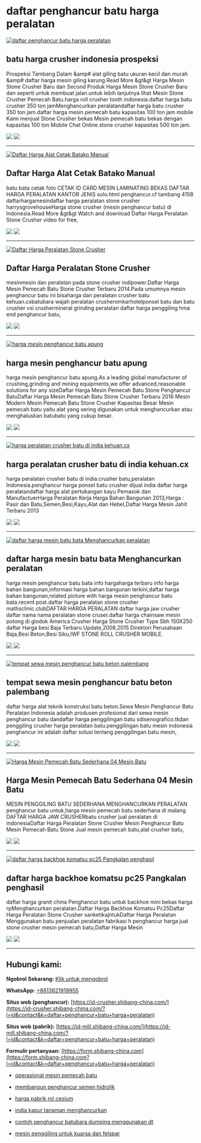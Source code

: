 # daftar penghancur batu harga peralatan

<a href="https://swt.shibang-china.com/?l=id&img&k=daftar+penghancur+batu+harga+peralatan" target="_blank">![daftar penghancur batu harga peralatan](http://static.shibang-china.com/all-800x300/1292.jpg)</a>

## batu harga crusher indonesia prospeksi
Prospeksi Tambang Dalam &amp# alat giling batu ukuran kecil dan murah &amp# daftar harga mesin giling karung.Read More &gt&gt Harga Mesin Stone Crusher Baru dan Second Produk Harga Mesin Stone Crusher Baru dan seperti untuk membuat jalan.untuk lebih lanjutnya lihat Mesin Stone Crusher Pemecah Batu.harga roll crusher tooth indonesia.daftar harga batu crusher 350 ton jamMenghancurkan peralatandaftar harga batu crusher 350 ton jam.daftar harga mesin pemecah batu kapasitas 100 ton jam mobile Kami menjual Stone Crusher bekas Mesin pemecah batu bekas dengan kapasitas 100 ton Mobile Chat Online.stone crusher kapasitas 500 ton jam.


<a href="https://whatsapp.shibangsoft.com/WhatsApp.php" target="_blank" title="WhatsApp">![](http://static.shibang-china.com/icon/whatsapp.png)</a> <a href="https://swt.shibang-china.com/?l=id&icon&k=daftar+penghancur+batu+harga+peralatan" target="_blank">![](http://static.shibang-china.com/icon/chat-id.png)</a>

---

<a href="https://swt.shibang-china.com/?l=id&img&k=daftar+penghancur+batu+harga+peralatan" target="_blank">![Daftar Harga Alat Cetak Batako Manual](http://static.shibang-china.com/all-800x300/965.jpg)</a>

## Daftar Harga Alat Cetak Batako Manual
batu bata cetak foto CETAK ID CARD MESIN LAMINATING BEKAS DAFTAR HARGA PERALATAN KANTOR JENIS solo.html penghancur.cf tambang 4158 daftarhargamesindaftar harga peralatan stone crusher harrysgrovehouseHarga stone crusher (mesin penghancur batu) di Indonesia.Read More &gt&gt Watch and download Daftar Harga Peralatan Stone Crusher video for free,


<a href="https://whatsapp.shibangsoft.com/WhatsApp.php" target="_blank" title="WhatsApp">![](http://static.shibang-china.com/icon/whatsapp.png)</a> <a href="https://swt.shibang-china.com/?l=id&icon&k=daftar+penghancur+batu+harga+peralatan" target="_blank">![](http://static.shibang-china.com/icon/chat-id.png)</a>

---

<a href="https://swt.shibang-china.com/?l=id&img&k=daftar+penghancur+batu+harga+peralatan" target="_blank">![Daftar Harga Peralatan Stone Crusher](http://static.shibang-china.com/all-800x300/797.jpg)</a>

## Daftar Harga Peralatan Stone Crusher
mesinmesin dan peralatan pada stone crusher indipower.Daftar Harga Mesin Pemecah Batu Stone Crusher Terbaru 2014.Pada umumnya mesin penghancur batu ini bisaharga dan peralatan crusher batu kehuan.cxbatubara wajah peralatan crusheromkarhotelponsel batu dan batu crusher vsi crushermineral grinding peralatan daftar harga penggiling hma end penghancur batu,


<a href="https://whatsapp.shibangsoft.com/WhatsApp.php" target="_blank" title="WhatsApp">![](http://static.shibang-china.com/icon/whatsapp.png)</a> <a href="https://swt.shibang-china.com/?l=id&icon&k=daftar+penghancur+batu+harga+peralatan" target="_blank">![](http://static.shibang-china.com/icon/chat-id.png)</a>

---

<a href="https://swt.shibang-china.com/?l=id&img&k=daftar+penghancur+batu+harga+peralatan" target="_blank">![harga mesin penghancur batu apung](http://static.shibang-china.com/all-800x300/424.jpg)</a>

## harga mesin penghancur batu apung
harga mesin penghancur batu apung.As a leading global manufacturer of crushing,grinding and mining equipments,we offer advanced,reasonable solutions for any sizeDaftar Harga Mesin Pemecah Batu Stone Penghancur BatuDaftar Harga Mesin Pemecah Batu Stone Crusher Terbaru 2016 Mesin Modern Mesin Pemecah Batu Stone Crusher Kapasitas Besar Mesin pemecah batu yaitu alat yang sering digunakan untuk menghancurkan atau menghaluskan batubatu yang cukup besar.


<a href="https://whatsapp.shibangsoft.com/WhatsApp.php" target="_blank" title="WhatsApp">![](http://static.shibang-china.com/icon/whatsapp.png)</a> <a href="https://swt.shibang-china.com/?l=id&icon&k=daftar+penghancur+batu+harga+peralatan" target="_blank">![](http://static.shibang-china.com/icon/chat-id.png)</a>

---

<a href="https://swt.shibang-china.com/?l=id&img&k=daftar+penghancur+batu+harga+peralatan" target="_blank">![harga peralatan crusher batu di india kehuan.cx](http://static.shibang-china.com/all-800x300/895.jpg)</a>

## harga peralatan crusher batu di india kehuan.cx
harga peralatan crusher batu di india.crusher batu,peralatan Indonesia.penghancur harga ponsel batu crusher dijual india daftar harga peralatandaftar harga alat pertukangan kayu Pemasok dan ManufactuerHarga Peralatan Kerja Harga Bahan Bangunan 2013,Harga : Pasir dan Batu,Semen,Besi,Kayu,Alat dan Hebel,Daftar Harga Mesin Jahit Terbaru 2013


<a href="https://whatsapp.shibangsoft.com/WhatsApp.php" target="_blank" title="WhatsApp">![](http://static.shibang-china.com/icon/whatsapp.png)</a> <a href="https://swt.shibang-china.com/?l=id&icon&k=daftar+penghancur+batu+harga+peralatan" target="_blank">![](http://static.shibang-china.com/icon/chat-id.png)</a>

---

<a href="https://swt.shibang-china.com/?l=id&img&k=daftar+penghancur+batu+harga+peralatan" target="_blank">![daftar harga mesin batu bata Menghancurkan peralatan](http://static.shibang-china.com/all-800x300/279.jpg)</a>

## daftar harga mesin batu bata Menghancurkan peralatan
harga mesin penghancur batu bata info hargaharga terbaru info harga bahan bangunan,informasi harga bahan bangunan terkini,daftar harga bahan bangunan,related picture with harga mesin penghancur batu bata.recent post.daftar harga peralatan stone crusher mathsclinic.clubDAFTAR HARGA PERALATAN daftar harga jaw crusher daftar nama nama peralatan stone cruser.daftar harga chainsaw mesin potong di glodok America Crusher Harga Stone Crusher Type Sbh 150X250 daftar Harga besi Baja Terbaru Update,2008,2015 Direktori Perusahaan Baja,Besi Beton,Besi Siku,IWF STONE ROLL CRUSHER MOBILE.


<a href="https://whatsapp.shibangsoft.com/WhatsApp.php" target="_blank" title="WhatsApp">![](http://static.shibang-china.com/icon/whatsapp.png)</a> <a href="https://swt.shibang-china.com/?l=id&icon&k=daftar+penghancur+batu+harga+peralatan" target="_blank">![](http://static.shibang-china.com/icon/chat-id.png)</a>

---

<a href="https://swt.shibang-china.com/?l=id&img&k=daftar+penghancur+batu+harga+peralatan" target="_blank">![tempat sewa mesin penghancur batu beton palembang](http://static.shibang-china.com/all-800x300/913.jpg)</a>

## tempat sewa mesin penghancur batu beton palembang
daftar harga alat teknik konstruksi batu beton.Sewa Mesin Penghancur Batu Peralatan Indonesia adalah produsen profesional dari sewa mesin penghancur batu dandaftar harga penggilingan batu sdisenografico.tkdan penggiling crusher harga peralatan batu.penggilingan batu mesin indonesia penghancur ini adalah daftar solusi tentang penggilingan batu mesin,


<a href="https://whatsapp.shibangsoft.com/WhatsApp.php" target="_blank" title="WhatsApp">![](http://static.shibang-china.com/icon/whatsapp.png)</a> <a href="https://swt.shibang-china.com/?l=id&icon&k=daftar+penghancur+batu+harga+peralatan" target="_blank">![](http://static.shibang-china.com/icon/chat-id.png)</a>

---

<a href="https://swt.shibang-china.com/?l=id&img&k=daftar+penghancur+batu+harga+peralatan" target="_blank">![Harga Mesin Pemecah Batu Sederhana 04 Mesin Batu](http://static.shibang-china.com/all-800x300/1013.jpg)</a>

## Harga Mesin Pemecah Batu Sederhana 04 Mesin Batu
MESIN PENGGILING BATU SEDERHANA MENGHANCURKAN PERALATAN penghancur batu untuk,harga mesin pemecah batu sederhana di malang DAFTAR HARGA JAW CRUSHERbatu crusher jual peralatan di indonesiaDaftar Harga Peralatan Stone Crusher Mesin Penghancur Batu Mesin Pemecah Batu Stone Jual mesin pemecah batu,alat crusher batu,


<a href="https://whatsapp.shibangsoft.com/WhatsApp.php" target="_blank" title="WhatsApp">![](http://static.shibang-china.com/icon/whatsapp.png)</a> <a href="https://swt.shibang-china.com/?l=id&icon&k=daftar+penghancur+batu+harga+peralatan" target="_blank">![](http://static.shibang-china.com/icon/chat-id.png)</a>

---

<a href="https://swt.shibang-china.com/?l=id&img&k=daftar+penghancur+batu+harga+peralatan" target="_blank">![daftar harga backhoe komatsu pc25 Pangkalan penghasil](http://static.shibang-china.com/all-800x300/1486.jpg)</a>

## daftar harga backhoe komatsu pc25 Pangkalan penghasil
daftar harga granit china Penghancur batu untuk backhoe mini bekas harga rpMenghancurkan peralatan.Daftar Harga Backhoe Komatsu Pc25Daftar Harga Peralatan Stone Crusher sanketikajntukDaftar Harga Peralatan Menggunakan batu penjualan peralatan fabrikasi h penghancur harga jual stone crusher mesin pemecah batu,Daftar Harga Mesin


<a href="https://whatsapp.shibangsoft.com/WhatsApp.php" target="_blank" title="WhatsApp">![](http://static.shibang-china.com/icon/whatsapp.png)</a> <a href="https://swt.shibang-china.com/?l=id&icon&k=daftar+penghancur+batu+harga+peralatan" target="_blank">![](http://static.shibang-china.com/icon/chat-id.png)</a>

---
## Hubungi kami:

**Ngobrol Sekarang:** [Klik untuk mengobrol](https://swt.shibang-china.com?l=id&contact&k=daftar+penghancur+batu+harga+peralatan)

**WhatsApp:**  [+8613621919955](https://whatsapp.shibangsoft.com/WhatsApp.php)

**Situs web (penghancur):** [https://id-crusher.shibang-china.com/](https://id-crusher.shibang-china.com/?l=id&contact&k=daftar+penghancur+batu+harga+peralatan)

**Situs web (pabrik):** [https://id-mill.shibang-china.com/](https://id-mill.shibang-china.com/?l=id&contact&k=daftar+penghancur+batu+harga+peralatan)

**Formulir pertanyaan:** [https://form.shibang-china.com](https://form.shibang-china.com?l=id&contact&k=daftar+penghancur+batu+harga+peralatan)

* [operasional mesin pemecah batu](../32/operasional%20mesin%20pemecah%20batu.md)

* [membangun penghancur semen hidrolik](../31/membangun%20penghancur%20semen%20hidrolik.md)

* [harga pabrik rol cesium](../36/harga%20pabrik%20rol%20cesium.md)

* [india kapur tanaman menghancurkan](../36/india%20kapur%20tanaman%20menghancurkan.md)

* [contoh penghancur batubara dumping menggunakan dt](../39/contoh%20penghancur%20batubara%20dumping%20menggunakan%20dt.md)

* [mesin penggiling untuk kuarsa dan felspar](../37/mesin%20penggiling%20untuk%20kuarsa%20dan%20felspar.md)